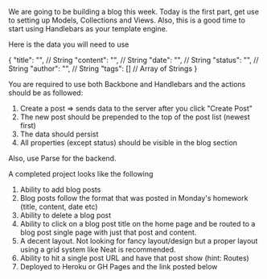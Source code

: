 We are going to be building a blog this week. Today is the first part, get use to setting up Models, Collections and Views. Also, this is a good time to start using Handlebars as your template engine.

Here is the data you will need to use

{
  "title": "", // String
  "content": "", // String
  "date": "", // String
  "status": "", // String
  "author": "", // String
  "tags": [] // Array of Strings
}

You are required to use both Backbone and Handlebars and the actions should be as followed:

1. Create a post => sends data to the server after you click "Create Post"
2. The new post should be prepended to the top of the post list (newest first)
3. The data should persist
4. All properties (except status) should be visible in the blog section

Also, use Parse for the backend. 

A completed project looks like the following

1. Ability to add blog posts
2. Blog posts follow the format that was posted in Monday's homework (title, content, date etc)
3. Ability to delete a blog post
4. Ability to click on a blog post title on the home page and be routed to a blog post single page with just that post and content.
5. A decent layout. Not looking for fancy layout/design but a proper layout using a grid system like Neat is recommended.
6. Ability to hit a single post URL and have that post show (hint: Routes)
7. Deployed to Heroku or GH Pages and the link posted below




